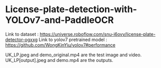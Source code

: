 # License-plate-detection-with-YOLOv7-and-PaddleOCR

Link to dataset : https://universe.roboflow.com/snu-i6ovv/license-plate-detector-ogxxg
Link to yolov7 pretrained model : https://github.com/WongKinYiu/yolov7#performance

UK_LP.jpeg and demo_original.mp4 are the test image and video.
UK_LP[output].jpeg and demo.mp4 are the outputs.

